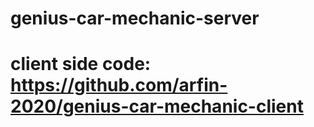 # genius-car-mechanic-server

# client side code: https://github.com/arfin-2020/genius-car-mechanic-client

